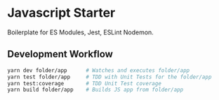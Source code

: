 # Javascript Starter

Boilerplate for ES Modules, Jest, ESLint Nodemon.

## Development Workflow

```bash
yarn dev folder/app      # Watches and executes folder/app
yarn test folder/app     # TDD with Unit Tests for the folder/app
yarn test:coverage       # TDD Unit Test coverage
yarn build folder/app    # Builds JS app from folder/app
```
